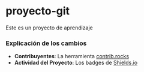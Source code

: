 # proyecto-git
Este es un proyecto de aprendizaje 

### Explicación de los cambios

- **Contribuyentes**: La herramienta [contrib.rocks](https://contrib.rocks) 
- **Actividad del Proyecto**: Los badges de [Shields.io](https://shields.io)


